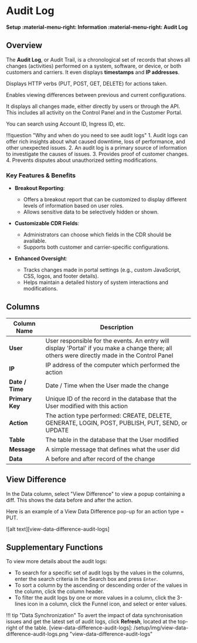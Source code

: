 # Audit Log

**Setup :material-menu-right: Information :material-menu-right: Audit Log**

## Overview

The **Audit Log**, or Audit Trail, is a chronological set of records that shows all changes (activities) performed on a system, software, or device, or both customers and carriers. It even displays **timestamps** and **IP addresses**.

Displays HTTP verbs (PUT, POST, GET, DELETE) for actions taken.

Enables viewing differences between previous and current configurations.

It displays all changes made, either directly by users or through the API. This includes all activity on the Control Panel and in the Customer Portal.

You can search using Account ID, Ingress ID, etc.

!!!question "Why and when do you need to see audit logs"
    1. Audit logs can offer rich insights about what caused downtime, loss of performance, and other unexpected issues.
    2. An audit log is a primary source of information to investigate the causes of issues.
    3. Provides proof of customer changes.
    4. Prevents disputes about unauthorized setting modifications.

### Key Features & Benefits

+ **Breakout Reporting**:
    + Offers a breakout report that can be customized to display different levels of information based on user roles.
    + Allows sensitive data to be selectively hidden or shown.

+ **Customizable CDR Fields**:
    + Administrators can choose which fields in the CDR should be available.
    + Supports both customer and carrier-specific configurations.

+ **Enhanced Oversight**:
    + Tracks changes made in portal settings (e.g., custom JavaScript, CSS, logos, and footer details).
    + Helps maintain a detailed history of system interactions and modifications.

## Columns

| Column Name | Description|
|-------------|------------|
| **User** | User responsible for the events. An entry will display 'Portal' if you make a change there; all others were directly made in the Control Panel|
| **IP** | IP address of the computer which performed the action|
| **Date / Time** | Date / Time when the User made the change|
| **Primary Key** | Unique ID of the record in the database that the User modified with this action|
| **Action** | The action type performed: CREATE, DELETE, GENERATE, LOGIN, POST, PUBLISH, PUT, SEND, or UPDATE|
| **Table**| The table in the database that the User modified|
| **Message**| A simple message that defines what the user did|
| **Data**| A before and after record of the change|

## View Difference

In the Data column, select "View Difference" to view a popup containing a diff. This shows the data before and after the action.

Here is an example of a View Data Difference pop-up for an action type = PUT.
  
   ![alt text][view-data-difference-audit-logs]

## Supplementary Functions

To view more details about the audit logs:

* To search for a specific set of audit logs by the values in the columns, enter the search criteria in the Search box and press `Enter`.
* To sort a column by the ascending or descending order of the values in the column, click the column header.
* To filter the audit logs by one or more values in a column, click the 3-lines icon in a column, click the Funnel icon, and select or enter values.

!!! tip "Data Synchronization"
    To avert the impact of data synchronisation issues and get the latest set of audit logs, click **Refresh**, located at the top-right of the table.
 [view-data-difference-audit-logs]: /setup/img/view-data-difference-audit-logs.png "view-data-difference-audit-logs"
